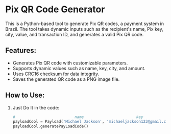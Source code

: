 # Pix QR Code Generator

This is a Python-based tool to generate Pix QR codes, a payment system in Brazil. The tool takes dynamic inputs such as the recipient's name, Pix key, city, value, and transaction ID, and generates a valid Pix QR code.

## Features:
- Generates Pix QR code with customizable parameters.
- Supports dynamic values such as name, key, city, and amount.
- Uses CRC16 checksum for data integrity.
- Saves the generated QR code as a PNG image file.

## How to Use:

1. Just Do It in the code:
   ```python
   #                          name                       key                  city     value     txtId
   payloadCool = Payload('Michael Jackson', 'michaeljackson123@gmail.com', 'NEW YORK', 10.00, 'division')
   payloadCool.generatePayLoadCode()
